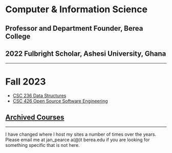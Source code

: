 # Computer & Information Science

## Professor and Department Founder, Berea College

## 2022 Fulbright Scholar, Ashesi University, Ghana

----

# Fall 2023 

- [CSC 236 Data Structures](https://berea-college-csc236.github.io/)
- [CSC 426 Open Source Software Engineering](./csc426/index.md)

## [Archived Courses](./archived.md)

----

I have changed where I host my sites a number of times over the years. Please email me at jan_pearce a(@)t berea.edu if you are looking for something specific that is not here.
